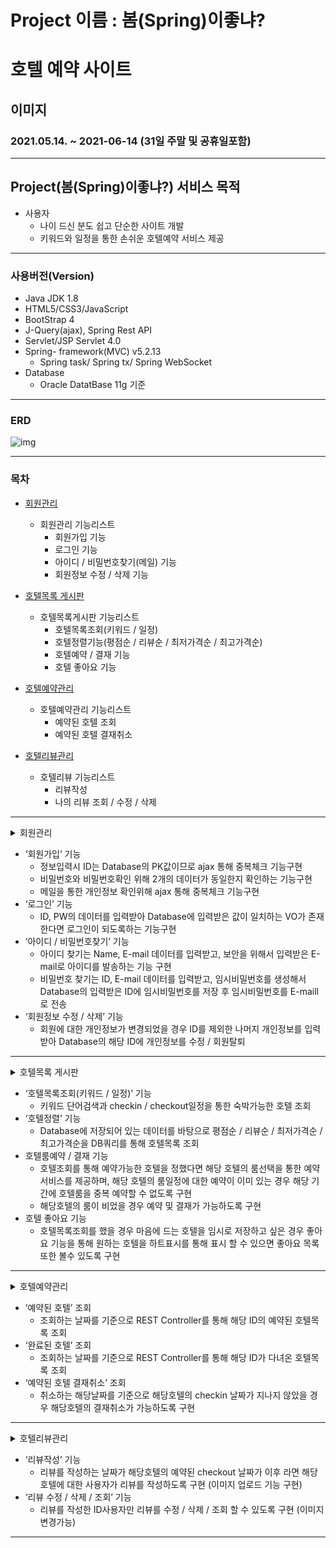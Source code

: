 # Project 이름 : 봄(Spring)이좋냐?
# 호텔 예약 사이트
## 이미지 
### 2021.05.14. ~ 2021-06-14 (31일 주말 및 공휴일포함)

***

## Project(봄(Spring)이좋냐?) 서비스 목적
- 사용자
    - 나이 드신 분도 쉽고 단순한 사이트 개발<br>    
    - 키워드와 일정을 통한 손쉬운 호텔예약 서비스 제공
***
### 사용버전(Version)

+ Java JDK 1.8
+ HTML5/CSS3/JavaScript
+ BootStrap 4
+ J-Query(ajax), Spring Rest API
+ Servlet/JSP Servlet 4.0
+ Spring- framework(MVC)  v5.2.13
   + Spring task/ Spring tx/ Spring WebSocket
+ Database
   + Oracle DatatBase 11g 기준
***

### ERD
![img](https://user-images.githubusercontent.com/81960642/125153051-37a28180-e18c-11eb-87b5-feefccbc6529.JPG)

***
### 목차
* [회원관리](https://github.com/Linux0232/Spring/blob/master/Hotel/src/main/java/web/project/spring/controller/UserController.java)
  - 회원관리 기능리스트
    + 회원가입 기능
    + 로그인 기능
    + 아이디 / 비밀번호찾기(메일) 기능
    + 회원정보 수정 / 삭제 기능

* [호텔목록 게시판](https://github.com/Linux0232/Spring/blob/master/Hotel/src/main/java/web/project/spring/controller/HotelController.java)
  - 호텔목록게시판 기능리스트
    + 호텔목록조회(키워드 / 일정)
    + 호텔정렬기능(평점순 / 리뷰순 / 최저가격순 / 최고가격순)
    + 호텔예약 / 결재 기능
    + 호텔 좋아요 기능

* [호텔예약관리](https://github.com/Linux0232/Spring/blob/master/Hotel/src/main/java/web/project/spring/controller/ReservationController.java)
  - 호텔예약관리 기능리스트
    + 예약된 호텔 조회
    + 예약된 호텔 결재취소

* [호텔리뷰관리](https://github.com/Linux0232/Spring/blob/master/Hotel/src/main/java/web/project/spring/controller/ReviewController.java)
  - 호텔리뷰 기능리스트
    + 리뷰작성
    + 나의 리뷰 조회 / 수정 / 삭제
***

<details>
  <summary>회원관리</summary>
  <div markdown="1">

- 회원가입기능(중복체크)

![회원가입기능](https://user-images.githubusercontent.com/81960642/125171144-9ea45280-e1ed-11eb-9ae7-ddd8f7ba8600.JPG)

- 로그인기능

![로그인기능](https://user-images.githubusercontent.com/81960642/125171165-b2e84f80-e1ed-11eb-9fc3-004ea869a870.JPG)

- 메일을 통한 아이디 / 비밀번호찾기

![아이디찾기(메일) 기능](https://user-images.githubusercontent.com/81960642/125171219-ea56fc00-e1ed-11eb-8c24-ddc129944182.JPG)

![비밀번호찾기(메일) 기능](https://user-images.githubusercontent.com/81960642/125171234-0490da00-e1ee-11eb-8157-66ef4f2ea05c.JPG)


- 회원정보 수정 / 삭제 기능

![회원정보 수정  탈퇴 기능](https://user-images.githubusercontent.com/81960642/125171251-24280280-e1ee-11eb-9ba6-3750cc05823d.JPG)


  </div>
</details>

  - ‘회원가입’ 기능
    + 정보입력시 ID는 Database의 PK값이므로 ajax 통해 중복체크 기능구현
    + 비밀번호와 비밀번호확인 위해 2개의 데이터가 동일한지 확인하는 기능구현
    + 메일을 통한 개인정보 확인위해 ajax 통해 중복체크 기능구현
  - ‘로그인’ 기능
    + ID, PW의 데이터를 입력받아 Database에 입력받은 값이 일치하는 VO가 존재한다면 로그인이 되도록하는 기능구현
  - ‘아이디 / 비밀번호찾기’ 기능
    + 아이디 찾기는 Name, E-mail 데이터를 입력받고, 보안을 위해서 입력받은 E-mail로 아이디를 발송하는 기능 구현
    + 비밀번호 찾기는 ID, E-mail 데이터를 입력받고, 임시비밀번호를 생성해서 Database의 입력받은 ID에 임시비밀번호를 저장 후 임시비밀번호를 E-maill로 전송  
  - ‘회원정보 수정 / 삭제’ 기능
    + 회원에 대한 개인정보가 변경되었을 경우 ID를 제외한 나머지 개인정보를 입력받아 Database의 해당 ID에 개인정보를 수정 / 회원탈퇴
***
<details>
  <summary>호텔목록 게시판</summary>
  <div markdown="1">

- 호텔목록조회(키워드 / 일정)

![호텔목록조회(키워드  일정)](https://user-images.githubusercontent.com/81960642/125171268-4883df00-e1ee-11eb-83a3-eec737dc77a0.JPG)


- 호텔정렬기능(평점순 / 리뷰순 / 최저가격순 / 최고가격순)

![호텔정렬기능](https://user-images.githubusercontent.com/81960642/125171289-694c3480-e1ee-11eb-8369-0700550c9b70.JPG)

- 호텔예약 / 결재 기능

![호텔룸예약  결재 기능](https://user-images.githubusercontent.com/81960642/125171308-897bf380-e1ee-11eb-9d92-5d3aa8becd0e.JPG)

- 호텔 좋아요 기능

![호텔 좋아요 기능](https://user-images.githubusercontent.com/81960642/125171329-a7495880-e1ee-11eb-9087-e5bbe969fa04.JPG)

  </div>
</details>

  - ‘호텔목록조회(키워드 / 일정)’ 기능
    + 키워드 단어검색과 checkin / checkout일정을 통한 숙박가능한 호텔 조회
  - ‘호텔정렬’ 기능
    + Database에 저장되어 있는 데이터를 바탕으로 평점순 / 리뷰순 / 최저가격순 / 최고가격순을 DB쿼리를 통해 호텔목록 조회 
  - 호텔룸예약 / 결재 기능
    + 호텔조회를 통해 예약가능한 호텔을 정했다면 해당 호텔의 룸선택을 통한 예약서비스를 제공하며, 해당 호텔의 룸일정에 대한 예약이 이미 있는 경우 해당 기간에 호텔룸을 중복 예약할 수 없도록 구현
    + 해당호텔의 룸이 비었을 경우 예약 및 결재가 가능하도록 구현 
  - 호텔 좋아요 기능
    + 호텔목록조회를 했을 경우 마음에 드는 호텔을 임시로 저장하고 싶은 경우 좋아요 기능을 통해 원하는 호텔을 하트표시를 통해 표시 할 수 있으면 좋아요 목록 또한 볼수 있도록 구현
***

<details>
  <summary>호텔예약관리</summary>
  <div markdown="1">

- 예약된 호텔 조회

![예약된 호텔 조회](https://user-images.githubusercontent.com/81960642/125171474-63a31e80-e1ef-11eb-9d7c-6fe602f44a9c.JPG)

- 완료된 호텔 조회

![완료된 예약](https://user-images.githubusercontent.com/81960642/125171480-6f8ee080-e1ef-11eb-818b-6122cac263b5.JPG)

- 예약된 호텔 결재취소

![예약된 호텔 결재취소](https://user-images.githubusercontent.com/81960642/125171517-9e0cbb80-e1ef-11eb-8e39-15a58d04b1af.JPG)


  </div>
</details>

  - ‘예약된 호텔’ 조회
    + 조회하는 날짜를 기준으로 REST Controller를 통해 해당 ID의 예약된 호텔목록 조회
  - ‘완료된 호텔’ 조회
    + 조회하는 날짜를 기준으로 REST Controller를 통해 해당 ID가 다녀온 호텔목록 조회
  - ‘예약된 호텔 결재취소’ 조회
    + 취소하는 해당날짜를 기준으로 해당호텔의 checkin 날짜가 지나지 않았을 경우 해당호텔의 결재취소가 가능하도록 구현
  
***

<details>
  <summary>호텔리뷰관리</summary>
  <div markdown="1">

- 리뷰작성

![리뷰작성](https://user-images.githubusercontent.com/81960642/125172102-97cc0e80-e1f2-11eb-8d59-c2a3223c07ca.JPG)

- 나의 리뷰 조회 / 수정 / 삭제

![나의 리뷰 조회  수정  삭제](https://user-images.githubusercontent.com/81960642/125172113-a5819400-e1f2-11eb-92eb-c637da504df2.JPG)


  </div>
</details>

  - ‘리뷰작성’ 기능
    + 리뷰를 작성하는 날짜가 해당호텔의 예약된 checkout 날짜가 이후 라면 해당호텔에 대한 사용자가 리뷰를 작성하도록 구현 (이미지 업로드 기능 구현)
  - ‘리뷰 수정 / 삭제 / 조회’ 기능
    + 리뷰를 작성한 ID사용자만 리뷰를 수정 / 삭제 / 조회 할 수 있도록 구현
    (이미지 변경가능)
  
***
